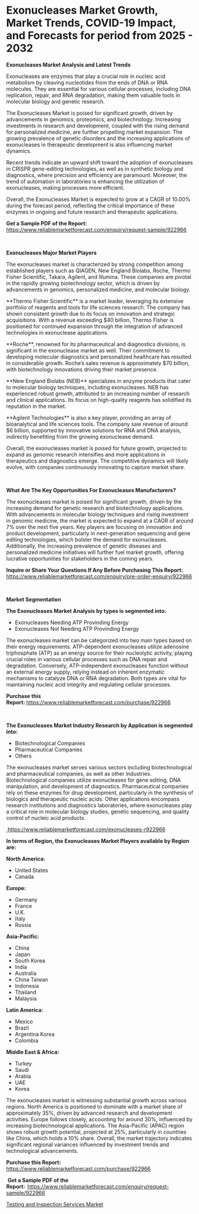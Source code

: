 <p><h1>Exonucleases Market Growth, Market Trends, COVID-19 Impact, and Forecasts for period from 2025 - 2032</h1></p><p><strong>Exonucleases Market Analysis and Latest Trends</strong></p>
<p><p>Exonucleases are enzymes that play a crucial role in nucleic acid metabolism by cleaving nucleotides from the ends of DNA or RNA molecules. They are essential for various cellular processes, including DNA replication, repair, and RNA degradation, making them valuable tools in molecular biology and genetic research.</p><p>The Exonucleases Market is poised for significant growth, driven by advancements in genomics, proteomics, and biotechnology. Increasing investments in research and development, coupled with the rising demand for personalized medicine, are further propelling market expansion. The growing prevalence of genetic disorders and the increasing applications of exonucleases in therapeutic development is also influencing market dynamics. </p><p>Recent trends indicate an upward shift toward the adoption of exonucleases in CRISPR gene-editing technologies, as well as in synthetic biology and diagnostics, where precision and efficiency are paramount. Moreover, the trend of automation in laboratories is enhancing the utilization of exonucleases, making processes more efficient.</p><p>Overall, the Exonucleases Market is expected to grow at a CAGR of 10.00% during the forecast period, reflecting the critical importance of these enzymes in ongoing and future research and therapeutic applications.</p></p>
<p><strong>Get a Sample PDF of the Report:&nbsp;</strong> <a href="https://www.reliablemarketforecast.com/enquiry/request-sample/922966?utm_campaign=2314&utm_medium=2&utm_source=Github&utm_content=ia&utm_term=05032025&utm_id=exonucleases">https://www.reliablemarketforecast.com/enquiry/request-sample/922966</a></p>
<p>&nbsp;</p>
<p><strong>Exonucleases Major Market Players</strong></p>
<p><p>The exonucleases market is characterized by strong competition among established players such as QIAGEN, New England Biolabs, Roche, Thermo Fisher Scientific, Takara, Agilent, and Illumina. These companies are pivotal in the rapidly growing biotechnology sector, which is driven by advancements in genomics, personalized medicine, and molecular biology.</p><p>**Thermo Fisher Scientific** is a market leader, leveraging its extensive portfolio of reagents and tools for life sciences research. The company has shown consistent growth due to its focus on innovation and strategic acquisitions. With a revenue exceeding $40 billion, Thermo Fisher is positioned for continued expansion through the integration of advanced technologies in exonuclease applications.</p><p>**Roche**, renowned for its pharmaceutical and diagnostics divisions, is significant in the exonuclease market as well. Their commitment to developing molecular diagnostics and personalized healthcare has resulted in considerable growth. Roche’s sales revenue is approximately $70 billion, with biotechnology innovations driving their market presence.</p><p>**New England Biolabs (NEB)** specializes in enzyme products that cater to molecular biology techniques, including exonucleases. NEB has experienced robust growth, attributed to an increasing number of research and clinical applications. Its focus on high-quality reagents has solidified its reputation in the market.</p><p>**Agilent Technologies** is also a key player, providing an array of bioanalytical and life sciences tools. The company saw revenue of around $6 billion, supported by innovative solutions for RNA and DNA analysis, indirectly benefiting from the growing exonuclease demand.</p><p>Overall, the exonucleases market is poised for future growth, projected to expand as genomic research intensifies and more applications in therapeutics and diagnostics emerge. The competitive dynamics will likely evolve, with companies continuously innovating to capture market share.</p></p>
<p>&nbsp;</p>
<p><strong>What Are The Key Opportunities For Exonucleases Manufacturers?</strong></p>
<p><p>The exonucleases market is poised for significant growth, driven by the increasing demand for genetic research and biotechnology applications. With advancements in molecular biology techniques and rising investment in genomic medicine, the market is expected to expand at a CAGR of around 7% over the next five years. Key players are focusing on innovation and product development, particularly in next-generation sequencing and gene editing technologies, which bolster the demand for exonucleases. Additionally, the increasing prevalence of genetic diseases and personalized medicine initiatives will further fuel market growth, offering lucrative opportunities for stakeholders in the coming years.</p></p>
<p><strong>Inquire or Share Your Questions If Any Before Purchasing This Report:</strong> <a href="https://www.reliablemarketforecast.com/enquiry/pre-order-enquiry/922966?utm_campaign=2314&utm_medium=2&utm_source=Github&utm_content=ia&utm_term=05032025&utm_id=exonucleases">https://www.reliablemarketforecast.com/enquiry/pre-order-enquiry/922966</a></p>
<p>&nbsp;</p>
<p><strong>Market Segmentation</strong></p>
<p><strong>The Exonucleases Market Analysis by types is segmented into:</strong></p>
<p><ul><li>Exonucleases Needing ATP Provinding Energy</li><li>Exonucleases Not Needing ATP Provinding Energy</li></ul></p>
<p><p>The exonucleases market can be categorized into two main types based on their energy requirements. ATP-dependent exonucleases utilize adenosine triphosphate (ATP) as an energy source for their nucleolytic activity, playing crucial roles in various cellular processes such as DNA repair and degradation. Conversely, ATP-independent exonucleases function without an external energy supply, relying instead on inherent enzymatic mechanisms to catalyze DNA or RNA degradation. Both types are vital for maintaining nucleic acid integrity and regulating cellular processes.</p></p>
<p><strong>Purchase this Report:&nbsp;</strong><a href="https://www.reliablemarketforecast.com/purchase/922966?utm_campaign=2314&utm_medium=2&utm_source=Github&utm_content=ia&utm_term=05032025&utm_id=exonucleases">https://www.reliablemarketforecast.com/purchase/922966</a></p>
<p>&nbsp;</p>
<p><strong>The Exonucleases Market Industry Research by Application is segmented into:</strong></p>
<p><ul><li>Biotechnological Companies</li><li>Pharmaceutical Companies</li><li>Others</li></ul></p>
<p><p>The exonucleases market serves various sectors including biotechnological and pharmaceutical companies, as well as other industries. Biotechnological companies utilize exonucleases for gene editing, DNA manipulation, and development of diagnostics. Pharmaceutical companies rely on these enzymes for drug development, particularly in the synthesis of biologics and therapeutic nucleic acids. Other applications encompass research institutions and diagnostics laboratories, where exonucleases play a critical role in molecular biology studies, genetic sequencing, and quality control of nucleic acid products.</p></p>
<p><a href="https://www.reliablemarketforecast.com/exonucleases-r922966?utm_campaign=2314&utm_medium=2&utm_source=Github&utm_content=ia&utm_term=05032025&utm_id=exonucleases">&nbsp;https://www.reliablemarketforecast.com/exonucleases-r922966</a></p>
<p><strong>In terms of Region, the Exonucleases Market Players available by Region are:</strong></p>
<p>
    <p> <strong> North America: </strong>
        <ul>
            <li>United States</li>
            <li>Canada</li>
        </ul>
        </p> 
    <p> <strong> Europe: </strong>
        <ul>
            <li>Germany</li>
            <li>France</li>
            <li>U.K.</li>
            <li>Italy</li>
            <li>Russia</li>
        </ul>
        </p> 
    <p> <strong> Asia-Pacific: </strong>
        <ul>
            <li>China</li>
            <li>Japan</li>
            <li>South Korea</li>
            <li>India</li>
            <li>Australia</li>
            <li>China Taiwan</li>
            <li>Indonesia</li>
            <li>Thailand</li>
            <li>Malaysia</li>
        </ul>
        </p> 
    <p> <strong> Latin America: </strong>
        <ul>
            <li>Mexico</li>
            <li>Brazil</li>
            <li>Argentina Korea</li>
            <li>Colombia</li>
        </ul>
        </p> 
    <p> <strong> Middle East & Africa: </strong>
        <ul>
            <li>Turkey</li>
            <li>Saudi</li>
            <li>Arabia</li>
            <li>UAE</li>
            <li>Korea</li>
        </ul>
    </p>
    </p>
<p><p>The exonucleases market is witnessing substantial growth across various regions. North America is positioned to dominate with a market share of approximately 35%, driven by advanced research and development activities. Europe follows closely, accounting for around 30%, influenced by increasing biotechnological applications. The Asia-Pacific (APAC) region shows robust growth potential, projected at 25%, particularly in countries like China, which holds a 10% share. Overall, the market trajectory indicates significant regional variances influenced by investment trends and technological advancements.</p></p>
<p><strong>Purchase this Report: </strong><a href="https://www.reliablemarketforecast.com/purchase/922966?utm_campaign=2314&utm_medium=2&utm_source=Github&utm_content=ia&utm_term=05032025&utm_id=exonucleases">https://www.reliablemarketforecast.com/purchase/922966</a></p>
<p>&nbsp;<strong>Get a Sample PDF of the Report:&nbsp;&nbsp;</strong><a href="https://www.reliablemarketforecast.com/enquiry/request-sample/922966?utm_campaign=2314&utm_medium=2&utm_source=Github&utm_content=ia&utm_term=05032025&utm_id=exonucleases">https://www.reliablemarketforecast.com/enquiry/request-sample/922966</a></p>
<p><strong></strong></p>
<p><p><a href="https://github.com/LilianFaulkner65/Market-Research-Report-List-1/blob/main/testing-and-inspection-services-market.md?utm_campaign=2314&utm_medium=2&utm_source=Github&utm_content=ia&utm_term=05032025&utm_id=exonucleases">Testing and Inspection Services Market</a></p></p>